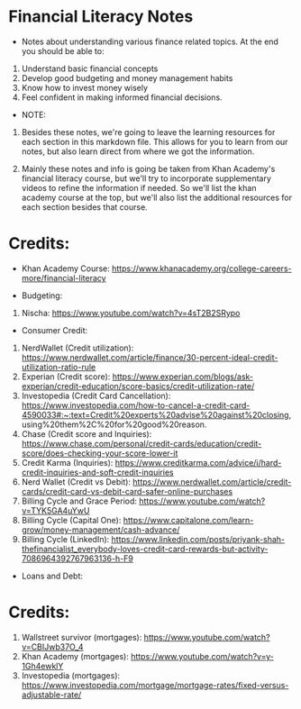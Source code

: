 # Financial Literacy Notes

- Notes about understanding various finance related topics.
  At the end you should be able to:

1. Understand basic financial concepts
2. Develop good budgeting and money management habits
3. Know how to invest money wisely
4. Feel confident in making informed financial decisions.

- NOTE:

1. Besides these notes, we're going to leave the learning resources for
   each section in this markdown file. This allows for you to learn from
   our notes, but also learn direct from where we got the information.

2. Mainly these notes and info is going be taken from Khan Academy's
   financial literacy course, but we'll try to incorporate supplementary
   videos to refine the information if needed. So we'll list the khan academy
   course at the top, but we'll also list the additional resources for each
   section besides that course.

# Credits:

- Khan Academy Course: https://www.khanacademy.org/college-careers-more/financial-literacy

- Budgeting:

1. Nischa: https://www.youtube.com/watch?v=4sT2B2SRypo

- Consumer Credit:

1. NerdWallet (Credit utilization): https://www.nerdwallet.com/article/finance/30-percent-ideal-credit-utilization-ratio-rule
2. Experian (Credit score): https://www.experian.com/blogs/ask-experian/credit-education/score-basics/credit-utilization-rate/
3. Investopedia (Credit Card Cancellation): https://www.investopedia.com/how-to-cancel-a-credit-card-4590033#:~:text=Credit%20experts%20advise%20against%20closing,
   using%20them%2C%20for%20good%20reason.
4. Chase (Credit score and Inquiries): https://www.chase.com/personal/credit-cards/education/credit-score/does-checking-your-score-lower-it
5. Credit Karma (Inquiries): https://www.creditkarma.com/advice/i/hard-credit-inquiries-and-soft-credit-inquiries
6. Nerd Wallet (Credit vs Debit): https://www.nerdwallet.com/article/credit-cards/credit-card-vs-debit-card-safer-online-purchases
7. Billing Cycle and Grace Period: https://www.youtube.com/watch?v=TYK5GA4uYwU
8. Billing Cycle (Capital One): https://www.capitalone.com/learn-grow/money-management/cash-advance/
9. Billing Cycle (LinkedIn): https://www.linkedin.com/posts/priyank-shah-thefinancialist_everybody-loves-credit-card-rewards-but-activity-7086964392767963136-h-F9

- Loans and Debt:
# Credits: 
1. Wallstreet survivor (mortgages): https://www.youtube.com/watch?v=CBIJwb37O_4
2. Khan Academy (mortgages): https://www.youtube.com/watch?v=y-1Gh4ewklY
3. Investopedia (mortgages): https://www.investopedia.com/mortgage/mortgage-rates/fixed-versus-adjustable-rate/